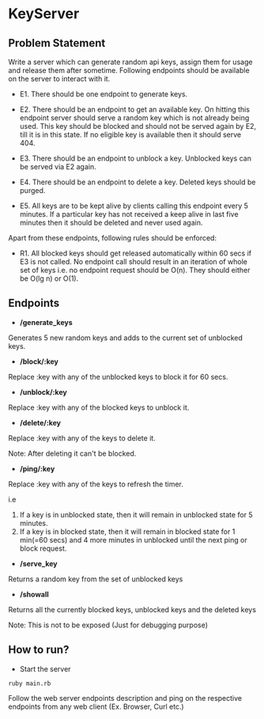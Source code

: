 # KeyServer

## Problem Statement
Write a server which can generate random api keys, assign them for usage and release them after sometime. Following endpoints should be available on the server to interact with it.

* E1. There should be one endpoint to generate keys.

* E2. There should be an endpoint to get an available key. On hitting this endpoint server should serve a random key which is not already being used. This key should be blocked and should not be served again by E2, till it is in this state. If no eligible key is available then it should serve 404.

* E3. There should be an endpoint to unblock a key. Unblocked keys can be served via E2 again.

* E4. There should be an endpoint to delete a key. Deleted keys should be purged.

* E5. All keys are to be kept alive by clients calling this endpoint every 5 minutes. If a particular key has not received a keep alive in last five minutes then it should be deleted and never used again. 

Apart from these endpoints, following rules should be enforced:

* R1. All blocked keys should get released automatically within 60 secs if E3 is not called.
No endpoint call should result in an iteration of whole set of keys i.e. no endpoint request should be O(n). They should either be O(lg n) or O(1).

## Endpoints
*  **/generate_keys**

Generates 5 new random keys and adds to the current set of unblocked keys.

*  **/block/:key**

Replace :key with any of the unblocked keys to block it for 60 secs.

*  **/unblock/:key**

Replace :key with any of the blocked keys to unblock it.

*  **/delete/:key**

Replace :key with any of the keys to delete it. 

Note: After deleting it can't be blocked.

*  **/ping/:key**

Replace :key with any of the keys to refresh the timer.

i.e

1. If a key is in unblocked state, then it will remain in unblocked state for 5 minutes.
2. If a key is in blocked state, then it will remain in blocked state for 1 min(=60 secs) and 4 more minutes in unblocked until the next ping or block request.

* **/serve_key**

Returns a random key from the set of unblocked keys

* **/showall**

Returns all the currently blocked keys, unblocked keys and the deleted keys

Note: This is not to be exposed (Just for debugging purpose)



## How to run?

* Start the server
```
ruby main.rb
```
Follow the web server endpoints description and ping on the respective endpoints from any web client (Ex. Browser, Curl etc.)

